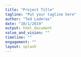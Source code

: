 ```yaml
---
title: "Project Title"
tagline: "Put your tagline here"
author: "Ted Laderas"
date: "10/1/2019"
output: html_document
value_and_vision: ""
timeline: ""
engagement: ""
layout: splash
---
```


